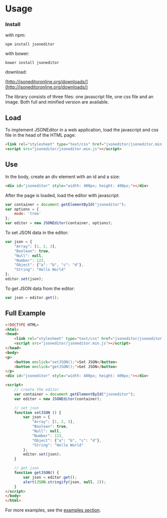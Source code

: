 # Usage

### Install

with npm:

    npm install jsoneditor

with bower:

    bower install jsoneditor

download:

[http://jsoneditoronline.org/downloads/](http://jsoneditoronline.org/downloads/)

The library consists of three files: one javascript file, one css file and an
image. Both full and minified version are available.

## Load

To implement JSONEditor in a web application, load the javascript and css file
in the head of the HTML page:

```html
<link rel="stylesheet" type="text/css" href="jsoneditor/jsoneditor.min.css">
<script src="jsoneditor/jsoneditor.min.js"></script>
```

## Use

In the body, create an div element with an id and a size:

```html
<div id="jsoneditor" style="width: 400px; height: 400px;"></div>
```

After the page is loaded, load the editor with javascript:

```js
var container = document.getElementById("jsoneditor");
var options = {
    mode: 'tree'
};
var editor = new JSONEditor(container, options);
```

To set JSON data in the editor:

```js
var json = {
    "Array": [1, 2, 3],
    "Boolean": true,
    "Null": null,
    "Number": 123,
    "Object": {"a": "b", "c": "d"},
    "String": "Hello World"
};
editor.set(json);
```

To get JSON data from the editor:

```js
var json = editor.get();
```


## Full Example

```html
<!DOCTYPE HTML>
<html>
<head>
    <link rel="stylesheet" type="text/css" href="jsoneditor/jsoneditor.min.css">
    <script src="jsoneditor/jsoneditor.min.js"></script>
</head>
<body>
<p>
    <button onclick="setJSON();">Set JSON</button>
    <button onclick="getJSON();">Get JSON</button>
</p>
<div id="jsoneditor" style="width: 400px; height: 400px;"></div>

<script>
    // create the editor
    var container = document.getElementById("jsoneditor");
    var editor = new JSONEditor(container);

    // set json
    function setJSON () {
        var json = {
            "Array": [1, 2, 3],
            "Boolean": true,
            "Null": null,
            "Number": 123,
            "Object": {"a": "b", "c": "d"},
            "String": "Hello World"
        };
        editor.set(json);
    }

    // get json
    function getJSON() {
        var json = editor.get();
        alert(JSON.stringify(json, null, 2));
    }
</script>
</body>
</html>
```

For more examples, see the
[examples section](https://github.com/josdejong/jsoneditor/tree/master/examples).
